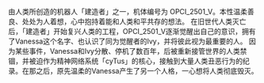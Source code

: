 由人类所创造的机器人「建造者」之一，机体编号为 OPCI_2501_V。本性温柔善良、处处为人着想，心中抱持着能和人类和平共存的想法。
在旧世代人类灭亡后，「建造者」开始复兴人类的工程，OPCI_2501_V逐渐觉醒出自己的意识，拥有了Vanessa这个名字、也认识了同为觉醒者的Ivy，并将彼此视为最重要的人。
因为某些事件，Vanessa和Ivy分散、停机了数百年，后被重新接管世界的人类禁锢，并被迫作为精神网络系统「cyTus」的核心，接触到大量人类丑恶行为的纪录。在那之后，原先温柔的Vanessa产生了另一个人格，一心想将人类彻底毁灭。
